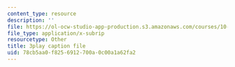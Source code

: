 ```yaml
---
content_type: resource
description: ''
file: https://ol-ocw-studio-app-production.s3.amazonaws.com/courses/10-34-numerical-methods-applied-to-chemical-engineering-fall-2015/78cb5aa0f8256912700a0c00a1a62fa2_We570M74cXE.srt
file_type: application/x-subrip
resourcetype: Other
title: 3play caption file
uid: 78cb5aa0-f825-6912-700a-0c00a1a62fa2
---
```

